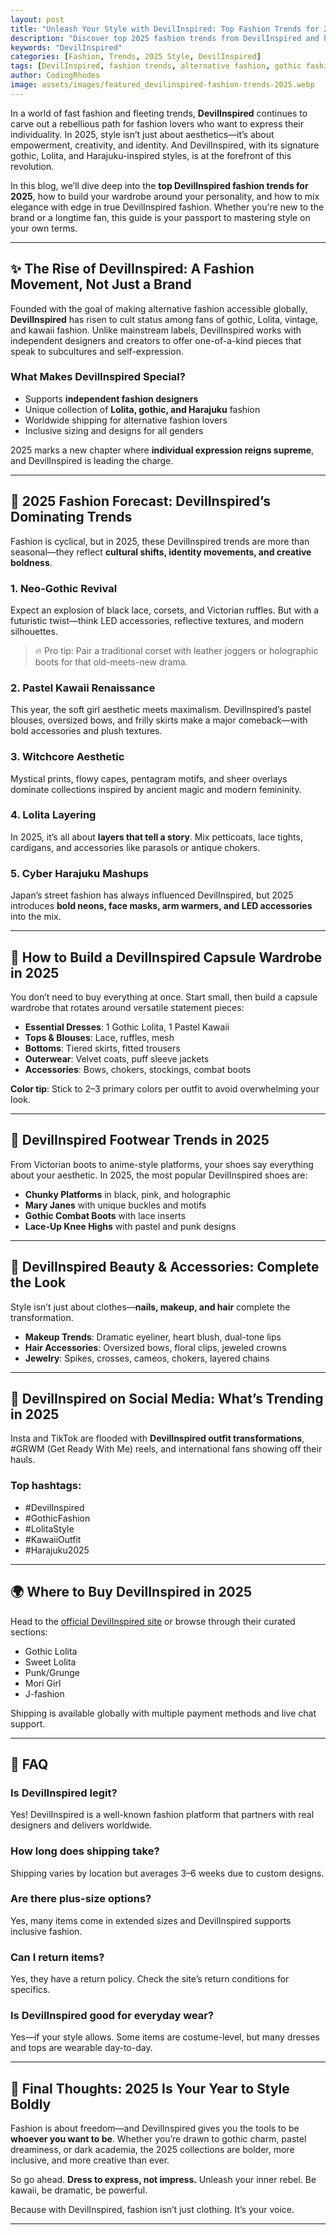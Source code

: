 ```yaml
---
layout: post
title: "Unleash Your Style with DevilInspired: Top Fashion Trends for 2025"
description: "Discover top 2025 fashion trends from DevilInspired and how to elevate your gothic and alternative style with confidence."
keywords: "DevilInspired"
categories: [Fashion, Trends, 2025 Style, DevilInspired]
tags: [DevilInspired, fashion trends, alternative fashion, gothic fashion, kawaii fashion, Harajuku style]
author: CodingRhodes
image: assets/images/featured_devilinspired-fashion-trends-2025.webp
---
```


In a world of fast fashion and fleeting trends, **DevilInspired** continues to carve out a rebellious path for fashion lovers who want to express their individuality. In 2025, style isn’t just about aesthetics—it’s about empowerment, creativity, and identity. And DevilInspired, with its signature gothic, Lolita, and Harajuku-inspired styles, is at the forefront of this revolution.

In this blog, we’ll dive deep into the **top DevilInspired fashion trends for 2025**, how to build your wardrobe around your personality, and how to mix elegance with edge in true DevilInspired fashion. Whether you're new to the brand or a longtime fan, this guide is your passport to mastering style on your own terms.

---

## ✨ The Rise of DevilInspired: A Fashion Movement, Not Just a Brand

Founded with the goal of making alternative fashion accessible globally, **DevilInspired** has risen to cult status among fans of gothic, Lolita, vintage, and kawaii fashion. Unlike mainstream labels, DevilInspired works with independent designers and creators to offer one-of-a-kind pieces that speak to subcultures and self-expression.

### What Makes DevilInspired Special?
- Supports **independent fashion designers**
- Unique collection of **Lolita, gothic, and Harajuku** fashion
- Worldwide shipping for alternative fashion lovers
- Inclusive sizing and designs for all genders

2025 marks a new chapter where **individual expression reigns supreme**, and DevilInspired is leading the charge.

---

## 🔮 2025 Fashion Forecast: DevilInspired’s Dominating Trends

<ins class="adsbygoogle"
     style="display:block"
     data-ad-client="ca-pub-2784742237479601"
     data-ad-slot="3760872290"
     data-ad-format="auto"
     data-full-width-responsive="true"></ins>
<script>
     (adsbygoogle = window.adsbygoogle || []).push({});
</script>

Fashion is cyclical, but in 2025, these DevilInspired trends are more than seasonal—they reflect **cultural shifts, identity movements, and creative boldness**.

### 1. **Neo-Gothic Revival**
Expect an explosion of black lace, corsets, and Victorian ruffles. But with a futuristic twist—think LED accessories, reflective textures, and modern silhouettes.

> 🔥 Pro tip: Pair a traditional corset with leather joggers or holographic boots for that old-meets-new drama.

### 2. **Pastel Kawaii Renaissance**
This year, the soft girl aesthetic meets maximalism. DevilInspired’s pastel blouses, oversized bows, and frilly skirts make a major comeback—with bold accessories and plush textures.

### 3. **Witchcore Aesthetic**
Mystical prints, flowy capes, pentagram motifs, and sheer overlays dominate collections inspired by ancient magic and modern femininity.

### 4. **Lolita Layering**
In 2025, it’s all about **layers that tell a story**. Mix petticoats, lace tights, cardigans, and accessories like parasols or antique chokers.

### 5. **Cyber Harajuku Mashups**
Japan’s street fashion has always influenced DevilInspired, but 2025 introduces **bold neons, face masks, arm warmers, and LED accessories** into the mix.

---

## 🧥 How to Build a DevilInspired Capsule Wardrobe in 2025

You don’t need to buy everything at once. Start small, then build a capsule wardrobe that rotates around versatile statement pieces:

- **Essential Dresses**: 1 Gothic Lolita, 1 Pastel Kawaii
- **Tops & Blouses**: Lace, ruffles, mesh
- **Bottoms**: Tiered skirts, fitted trousers
- **Outerwear**: Velvet coats, puff sleeve jackets
- **Accessories**: Bows, chokers, stockings, combat boots

**Color tip**: Stick to 2–3 primary colors per outfit to avoid overwhelming your look.

---

## 👠 DevilInspired Footwear Trends in 2025

From Victorian boots to anime-style platforms, your shoes say everything about your aesthetic. In 2025, the most popular DevilInspired shoes are:

- **Chunky Platforms** in black, pink, and holographic
- **Mary Janes** with unique buckles and motifs
- **Gothic Combat Boots** with lace inserts
- **Lace-Up Knee Highs** with pastel and punk designs

---

<ins class="adsbygoogle"
     style="display:block"
     data-ad-client="ca-pub-2784742237479601"
     data-ad-slot="3760872290"
     data-ad-format="auto"
     data-full-width-responsive="true"></ins>
<script>
     (adsbygoogle = window.adsbygoogle || []).push({});
</script>

## 💅 DevilInspired Beauty & Accessories: Complete the Look

Style isn’t just about clothes—**nails, makeup, and hair** complete the transformation.

- **Makeup Trends**: Dramatic eyeliner, heart blush, dual-tone lips
- **Hair Accessories**: Oversized bows, floral clips, jeweled crowns
- **Jewelry**: Spikes, crosses, cameos, chokers, layered chains

---

## 📸 DevilInspired on Social Media: What’s Trending in 2025

Insta and TikTok are flooded with **DevilInspired outfit transformations**, #GRWM (Get Ready With Me) reels, and international fans showing off their hauls.

### Top hashtags:
- #DevilInspired
- #GothicFashion
- #LolitaStyle
- #KawaiiOutfit
- #Harajuku2025

---

## 🌍 Where to Buy DevilInspired in 2025

Head to the [official DevilInspired site](https://www.devilinspired.com/) or browse through their curated sections:

- Gothic Lolita
- Sweet Lolita
- Punk/Grunge
- Mori Girl
- J-fashion

Shipping is available globally with multiple payment methods and live chat support.

---

## 💬 FAQ

### Is DevilInspired legit?
Yes! DevilInspired is a well-known fashion platform that partners with real designers and delivers worldwide.

### How long does shipping take?
Shipping varies by location but averages 3–6 weeks due to custom designs.

### Are there plus-size options?
Yes, many items come in extended sizes and DevilInspired supports inclusive fashion.

### Can I return items?
Yes, they have a return policy. Check the site’s return conditions for specifics.

### Is DevilInspired good for everyday wear?
Yes—if your style allows. Some items are costume-level, but many dresses and tops are wearable day-to-day.

---

## 🧵 Final Thoughts: 2025 Is Your Year to Style Boldly

Fashion is about freedom—and DevilInspired gives you the tools to be **whoever you want to be**. Whether you’re drawn to gothic charm, pastel dreaminess, or dark academia, the 2025 collections are bolder, more inclusive, and more creative than ever.

So go ahead. **Dress to express, not impress.** Unleash your inner rebel. Be kawaii, be dramatic, be powerful.

Because with DevilInspired, fashion isn’t just clothing. It’s your voice.

---

